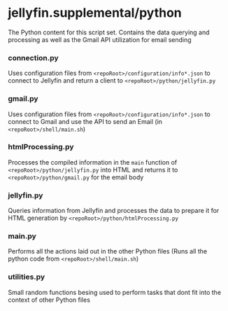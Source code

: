 # jellyfin.supplemental/python

The Python content for this script set. Contains the data querying and processing as well as the Gmail API utilization for email sending

### connection.py

Uses configuration files from `<repoRoot>/configuration/info*.json` to connect to Jellyfin and return a client to `<repoRoot>/python/jellyfin.py`

### gmail.py

Uses configuration files from `<repoRoot>/configuration/info*.json` to connect to Gmail and use the API to send an Email (in `<repoRoot>/shell/main.sh`)

### htmlProcessing.py

Processes the compiled information in the `main` function of `<repoRoot>/python/jellyfin.py` into HTML and returns it to `<repoRoot>/python/gmail.py` for the email body

### jellyfin.py

Queries information from Jellyfin and processes the data to prepare it for HTML generation by `<repoRoot>/python/htmlProcessing.py`

### main.py

Performs all the actions laid out in the other Python files (Runs all the python code from `<repoRoot>/shell/main.sh`)

### utilities.py

Small random functions besing used to perform tasks that dont fit into the context of other Python files
